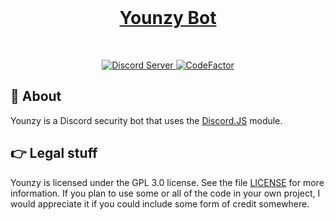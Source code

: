 <div align="center">
    <br />
        <p>
            <a href="https://discord.gg/WQC3QGD">
                <h1>Younzy Bot</h1><!--<img src="" alt="Younzy Bot" />-->
            </a>
        </p>
    <br/>
    <p>
        <a href="https://discord.gg/WQC3QGD">
            <img src="https://discordapp.com/api/guilds/643930383536095245/embed.png" alt="Discord Server" />
        </a>
        <a href="https://www.codefactor.io/repository/github/younzy/younzy">
            <img src="https://www.codefactor.io/repository/github/younzy/younzy/badge" alt="CodeFactor" />
        </a>
    </p>
</div>

## 📰 About

Younzy is a Discord security bot that uses the [Discord.JS](https://github.com/discordjs/discord.js/tree/stable) module.

## 👉 Legal stuff

Younzy is licensed under the GPL 3.0 license. See the file [LICENSE](https://github.com/younzy/younzy/blob/master/LICENSE) for more information. If you plan to use some or all of the code in your own project, I would appreciate it if you could include some form of credit somewhere.
